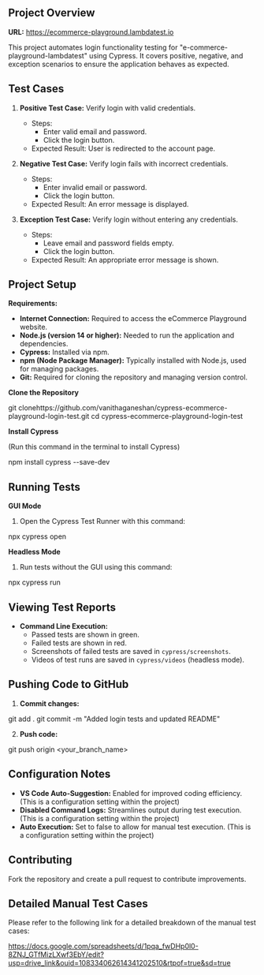 ## Project Overview

**URL:** https://ecommerce-playground.lambdatest.io

This project automates login functionality testing for "e-commerce-playground-lambdatest" using Cypress. It covers positive, negative, and exception scenarios to ensure the application behaves as expected.

## Test Cases

1. **Positive Test Case:** Verify login with valid credentials.
    * Steps:
        * Enter valid email and password.
        * Click the login button.
    * Expected Result: User is redirected to the account page.

2. **Negative Test Case:** Verify login fails with incorrect credentials.
    * Steps:
        * Enter invalid email or password.
        * Click the login button.
    * Expected Result: An error message is displayed.

3. **Exception Test Case:** Verify login without entering any credentials.
    * Steps:
        * Leave email and password fields empty.
        * Click the login button.
    * Expected Result: An appropriate error message is shown.

## Project Setup

**Requirements:**

* **Internet Connection:** Required to access the eCommerce Playground website.
* **Node.js (version 14 or higher):** Needed to run the application and dependencies.
* **Cypress:** Installed via npm.
* **npm (Node Package Manager):** Typically installed with Node.js, used for managing packages.
* **Git:** Required for cloning the repository and managing version control.

**Clone the Repository**

git clonehttps://github.com/vanithaganeshan/cypress-ecommerce-playground-login-test.git
cd cypress-ecommerce-playground-login-test

**Install Cypress**

(Run this command in the terminal to install Cypress)

npm install cypress --save-dev

## Running Tests

**GUI Mode**

1. Open the Cypress Test Runner with this command:

npx cypress open


**Headless Mode**

1. Run tests without the GUI using this command:

npx cypress run


## Viewing Test Reports

* **Command Line Execution:**
    * Passed tests are shown in green.
    * Failed tests are shown in red.
    * Screenshots of failed tests are saved in `cypress/screenshots`.
    * Videos of test runs are saved in `cypress/videos` (headless mode).

## Pushing Code to GitHub

1. **Commit changes:**

git add . git commit -m "Added login tests and updated README"


2. **Push code:**

git push origin <your_branch_name>


## Configuration Notes

* **VS Code Auto-Suggestion:** Enabled for improved coding efficiency. (This is a configuration setting within the project)
* **Disabled Command Logs:** Streamlines output during test execution. (This is a configuration setting within the project)
* **Auto Execution:** Set to false to allow for manual test execution. (This is a configuration setting within the project)

## Contributing

Fork the repository and create a pull request to contribute improvements.


## Detailed Manual Test Cases

Please refer to the following link for a detailed breakdown of the manual test cases:

https://docs.google.com/spreadsheets/d/1pqa_fwDHp0l0-8ZNJ_GTfMizLXwf3EbY/edit?usp=drive_link&ouid=108334062614341202510&rtpof=true&sd=true

